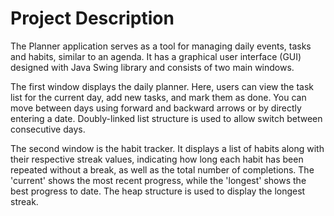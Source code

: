 <h1>Project Description</h1>
The Planner application serves as a tool for managing daily events, tasks and habits, similar to an agenda. It has a graphical user interface (GUI) designed with Java Swing library and consists of two main windows.

The first window displays the daily planner. Here, users can view the task list for the current day, add new tasks, and mark them as done. You can move between days using forward and backward arrows or by directly entering a date. Doubly-linked list structure is used to allow switch between consecutive days.

The second window is the habit tracker. It displays a list of habits along with their respective streak values, indicating how long each habit has been repeated without a break, as well as the total number of completions. The 'current' shows the most recent progress, while the 'longest' shows the best progress to date. The heap structure is used to display the longest streak.

